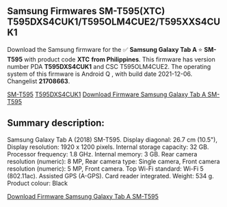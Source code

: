 <h2>Samsung Firmwares SM-T595(XTC) T595DXS4CUK1/T595OLM4CUE2/T595XXS4CUK1</h2>
Download the Samsung firmware for the ✅ <strong>Samsung Galaxy Tab A </strong> ⭐ <strong>SM-T595</strong> with product code <strong>XTC</strong> <strong> from Philippines</strong>. This firmware has version number PDA <strong>T595DXS4CUK1</strong> and CSC T595OLM4CUE2. The operating system of this firmware is Android Q , with build date 2021-12-06. Changelist <strong>21708663</strong>.


[SM-T595](https://samfirm.shop/samsung/model/SM-T595)
[T595DXS4CUK1](https://samfirm.shop/samsung/pda/T595DXS4CUK1)
[Download Firmware Samsung Galaxy Tab A SM-T595](https://samfirm.shop/samsung/firmware/480539)
<h2>Summary description:</h2>
<p>Samsung Galaxy Tab A (2018) SM-T595. Display diagonal: 26.7 cm (10.5"), Display resolution: 1920 x 1200 pixels. Internal storage capacity: 32 GB. Processor frequency: 1.8 GHz. Internal memory: 3 GB. Rear camera resolution (numeric): 8 MP, Rear camera type: Single camera, Front camera resolution (numeric): 5 MP, Front camera. Top Wi-Fi standard: Wi-Fi 5 (802.11ac). Assisted GPS (A-GPS). Card reader integrated. Weight: 534 g. Product colour: Black</p>


[Download Firmware Samsung Galaxy Tab A SM-T595](https://samfirm.shop/samsung/firmware/480539)
